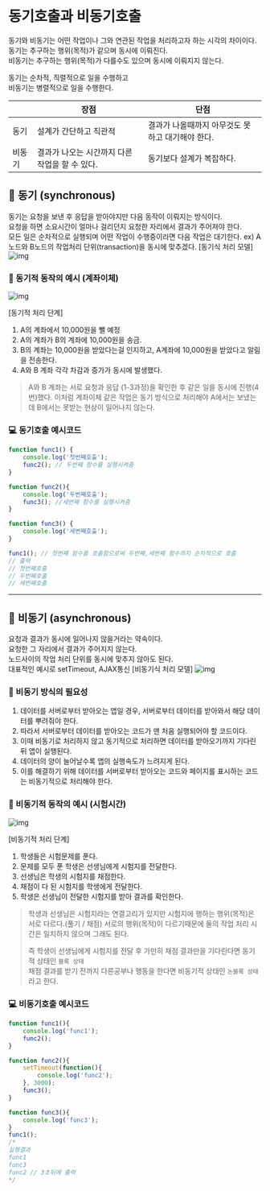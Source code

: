 # 동기호출과 비동기호출

동기와 비동기는 어떤 작업이나 그와 연관된 작업을 처리하고자 하는 시각의 차이이다.   
동기는 추구하는 행위(목적)가 같으며 동시에 이뤄진다.   
비동기는 추구하는 행위(목적)가 다를수도 있으며 동시에 이뤄지지 않는다.

동기는 순차적, 직렬적으로 일을 수행하고   
비동기는 병렬적으로 일을 수행한다.

||장점|단점|
|------|---|---|
|동기|설계가 간단하고 직관적|결과가 나올때까지   아무것도 못하고 대기해야 한다.|
|비동기|결과가 나오는 시간까지 다른 작업을 할 수 있다.|동기보다 설계가 복잡하다.|

## 📌 동기 (synchronous)

동기는 요청을 보낸 후 응답을 받아야지만 다음 동작이 이뤄지는 방식이다.   
요청을 하면 소요시간이 얼마나 걸리던지 요청한 자리에서 결과가 주어져야 한다.   
모든 일은 순차적으로 실행되며 어떤 작업이 수행중이라면 다음 작업은 대기한다.
ex) A노드와 B노드의 작업처리 단위(transaction)을 동시에 맞추겠다.
[동기식 처리 모델]
![img](https://poiemaweb.com/img/synchronous.png)

### 🧩 동기적 동작의 예시 (계좌이체)

![img](https://user-images.githubusercontent.com/104320234/177022266-445ce090-fdb4-40c8-9b6e-aa0416145cbc.jpeg)

[동기적 처리 단계]   
1. A의 계좌에서 10,000원을 뺄 예정
2. A의 계좌가 B의 계좌에 10,000원을 송금.
3. B의 계좌는 10,000원을 받았다는걸 인지하고, A계좌에 10,000원을 받았다고 알림을 전송한다.
4. A와 B 계좌 각각 차감과 증가가 동시에 발생했다.
> A와 B 계좌는 서로 요청과 응답 (1-3과정)을 확인한 후 같은 일을 동시에 진행(4번)했다. 이처럼 계좌이체 같은 작업은 동기 방식으로 처리해야 A에서는 보냈는데 B에서는 못받는 현상이 일어나지 않는다.


### 💻 동기호출 예시코드

```js
function func1() {
    console.log('첫번째호출');
    func2(); // 두번째 함수를 실행시켜줌
}

function func2(){
    console.log('두번째호출');
    func3(); //세번째 함수를 실행시켜줌
}

function func3() {
    console.log('세번째호출');
}

func1(); // 첫번째 함수를 호출함으로써 두번째,세번째 함수까지 순차적으로 호출
// 출력
// 첫번째호출
// 두번째호출
// 세번째호출
```
****
## 📌 비동기 (asynchronous)

요청과 결과가 동시에 일어나지 않을거라는 약속이다.   
요청한 그 자리에서 결과가 주어지지 않는다.   
노드사이의 작업 처리 단위를 동시에 맞추지 않아도 된다.   
대표적인 예시로 setTimeout, AJAX통신
[비동기식 처리 모델]
![img](https://poiemaweb.com/img/asynchronous.png)

### 🧩 비동기 방식의 필요성

1. 데이터를 서버로부터 받아오는 앱일 경우, 서버로부터 데이터를 받아와서 해당 데이터를 뿌려줘야 한다.   
2. 따라서 서버로부터 데이터를 받아오는 코드가 맨 처음 실행되어야 할 코드이다.   
3. 이때 비동기로 처리하지 않고 동기적으로 처리하면 데이터를 받아오기까지 기다린 뒤 앱이 실행된다.
4. 데이터의 양이 늘어날수록 앱의 실행속도가 느려지게 된다.   
5. 이를 해결하기 위해 데이터를 서버로부터 받아오는 코드와 페이지를 표시하는 코드는 비동기적으로 처리해야 한다.

### 🧩 비동기적 동작의 예시 (시험시간)
![img](https://user-images.githubusercontent.com/104320234/177022405-188160f3-be17-4837-b9c1-9002fa8e4c76.png)

[비동기적 처리 단계]
1. 학생들은 시험문제를 푼다.
2. 문제를 모두 푼 학생은 선생님에게 시험지를 전달한다.
3. 선생님은 학생의 시험지를 채점한다.
4. 채점이 다 된 시험지를 학생에게 전달한다.
5. 학생은 선생님이 전달한 시험지를 받아 결과를 확인한다.

> 학생과 선생님은 시험지라는 연결고리가 있지만 시험지에 행하는 행위(목적)은 서로 다르다.(풀기 / 채점) 서로의 행위(목적)이 다르기때문에 둘의 작업 처리 시간은 일치하지 않으며 그래도 된다.   
> 
> 즉 학생이 선생님에게 시험지를 전달 후 가만히 채점 결과만을 기다린다면 동기적 상태인 `블록 상태`   
> 채점 결과를 받기 전까지 다른공부나 행동을 한다면 비동기적 상태인 `논블록 상태` 라고 한다.

### 💻 비동기호출 예시코드

```js
function func1(){
    console.log('func1');
    func2();
}

function func2(){
    setTimeout(function(){
        console.log('func2');
    }, 3000);
    func3();
}

function func3(){
    console.log('func3');
}
func1();
/*
실행결과
func1
func3
func2 // 3초뒤에 출력
*/

```



